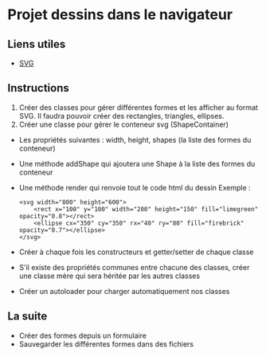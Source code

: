 # Projet dessins dans le navigateur

## Liens utiles
* [SVG](https://www.alsacreations.com/tuto/lire/1421-svg-initiation-syntaxe-outils.html)

## Instructions

1. Créer des classes pour gérer différentes formes et les afficher au format SVG.
Il faudra pouvoir créer des rectangles, triangles, ellipses.
2. Créer une classe pour gérer le conteneur svg (ShapeContainer)
  * Les propriétés suivantes : width, height, shapes (la liste des formes du conteneur)
  * Une méthode addShape qui ajoutera une Shape à la liste des formes du conteneur
  * Une méthode render qui renvoie tout le code html du dessin
    Exemple :
    ```
    <svg width="800" height="600">
        <rect x="100" y="100" width="200" height="150" fill="limegreen" opacity="0.8"></rect>
        <ellipse cx="350" cy="350" rx="40" ry="80" fill="firebrick" opacity="0.7"></ellipse>
    </svg>
    ```

* Créer à chaque fois les constructeurs et getter/setter de chaque classe
* S'il existe des propriétés communes entre chacune des classes, créer une classe mère qui sera héritée par les autres classes
* Créer un autoloader pour charger automatiquement nos classes

## La suite

* Créer des formes depuis un formulaire
* Sauvegarder les différentes formes dans des fichiers